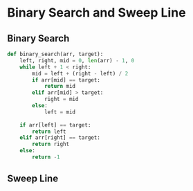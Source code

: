 # Binary Search and Sweep Line

## Binary Search

```python
def binary_search(arr, target):
    left, right, mid = 0, len(arr) - 1, 0
    while left + 1 < right:
        mid = left + (right - left) / 2
        if arr[mid] == target:
            return mid
        elif arr[mid] > target:
            right = mid
        else:
            left = mid
    
    if arr[left] == target:
        return left
    elif arr[right] == target:
        return right
    else: 
        return -1
```

## Sweep Line

